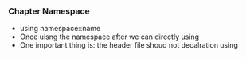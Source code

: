 ### Chapter Namespace
* using namespace::name
* Once uisng the namespace after we can directly using
* One important thing is: the header file shoud not decalration using